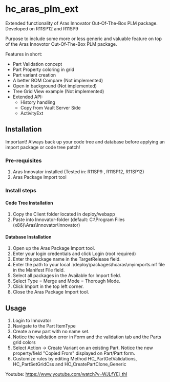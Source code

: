# hc_aras_plm_ext
Extended functionality of Aras Innovator Out-Of-The-Box PLM package.
Developed on R11SP12 and R11SP9

Purpose to include some more or less generic and valuable feature on top of the Aras Innovotor Out-Of-The-Box PLM package.

Features in short:
* Part Validation concept
* Part Property coloring in grid
* Part variant creation
* A better BOM Compare (Not implemented)
* Open in background (Not implemented)
* Tree Grid View example (Not implemented)
* Extended API:
   * History handling
   * Copy from Vault Server Side
   * ActivityExt
   
 ## Installation 
 Important!
 Always back up your code tree and database before applying an import package or code tree patch!
 
 ### Pre-requisites
 1. Aras Innovator installed (Tested in: R11SP9 , R11SP12, R11SP12)
 2. Aras Package Import tool
 
 ### Install steps
 #### Code Tree Installation
 1. Copy the Client folder located in deploy/webapp
 2. Paste into Innovator-folder (default: C:\Program Files (x86)\Aras\Innovator\Innovator)
 
 #### Database Installation
 1. Open up the Aras Package Import tool.
 2. Enter your login credentials and click Login (root required)
 3. Enter the package name in the TargetRelease field.
 4. Enter the path to your local .\deploy\packages\hcaras\myimports.mf file in the Manifest File field.
 5. Select all packages in the Available for Import field.
 6. Select Type = Merge and Mode = Thorough Mode.
 7. Click Import in the top left corner.
 8. Close the Aras Package Import tool.
 
 ## Usage
 1. Login to Innovator
 2. Navigate to the Part ItemType
 3. Create a new part with no name set.
 4. Notice the validation error in Form and the validation tab and the Parts grid colors
 5. Select Action -> Create Variant on an existing Part. Notice the new property/field "Copied From" displayed on Part/Part form.
 6. Customize rules by editing Method HC_PartGetValidations, HC_PartSetGridCss and HC_CreatePartClone_Generic
 
 
 Youtube: https://www.youtube.com/watch?v=WJLfYEj_thI
